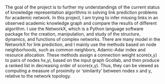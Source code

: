 The goal of the project is to further my understandings of the current status of knowledge representation algorithms in solving link prediction problems for academic network. In this project, I am trying to infer missing links in an observed academic knowledge graph and compare the results of diﬀerent algorithm.
I use the NetworkX, which is a Python language software package for the creation, manipulation, and study of the structure, dynamics, and functions of complex networks. There are many model in the NetworkX for link prediction, and I mainly use the methods based on node neighborhoods, such as common neighbors, Adamic-Adar index and resource allocation. These methods assign a connection weight score(x,y) to pairs of nodes hx,yi, based on the input graph Gcollab, and then produce a ranked list in decreasing order of score(x,y). Thus, they can be viewed as computing a measure of proximity or ‘similarity’ between nodes x and y, relative to the network topology.
